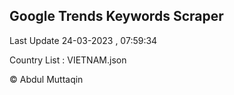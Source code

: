 

## Google Trends Keywords Scraper 
 
Last Update 24-03-2023 , 07:59:34

Country List :
VIETNAM.json



© Abdul Muttaqin 
